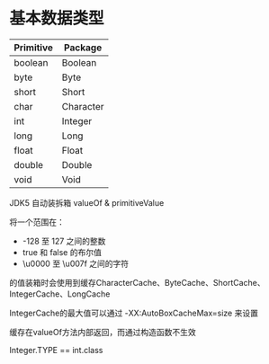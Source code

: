 # 基本数据类型

| Primitive | Package   |
| --------- | --------- |
| boolean   | Boolean   |
| byte      | Byte      |
| short     | Short     |
| char      | Character |
| int       | Integer   |
| long      | Long      |
| float     | Float     |
| double    | Double    |
| void      | Void      |

JDK5  自动装拆箱   valueOf & primitiveValue

将一个范围在：

- -128 至 127 之间的整数
- true 和 false 的布尔值
- \u0000 至 \u007f 之间的字符

的值装箱时会使用到缓存CharacterCache、ByteCache、ShortCache、IntegerCache、LongCache

IntegerCache的最大值可以通过 -XX:AutoBoxCacheMax=size 来设置

缓存在valueOf方法内部返回，而通过构造函数不生效

Integer.TYPE == int.class

